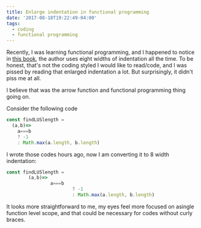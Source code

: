 ```yaml
---
title: Enlarge indentation in functional programming
date: '2017-08-18T19:22:49-04:00'
tags:
  - coding
  - functional programming
---
```

Recently, I was learning functional programming, and I happened to notice in [this book](https://github.com/getify/Functional-Light-JS/blob/7ad68a545f2800611d11d10d5a8337e4561c867e/ch3.md), the author uses eight widths of indentation all the time. To be honest, that's not the coding styled I would like to read/code, and I was pissed by reading that enlarged indentation a lot. But surprisingly, it didn't piss me at all. 

I believe that was the arrow function and functional programming thing going on. 

Consider the following code
```js
const findLUSlength = 
  (a,b)=> 
    a===b 
    ? -1
    : Math.max(a.length, b.length)​
```
I wrote those codes hours ago, now I am converting it to 8 width indentation:

```js
const findLUSlength = 
        (a,b)=> 
                a===b 
                        ? -1
                        : Math.max(a.length, b.length)​
```

It looks more straightforward to me, my eyes feel more focused on a ​single function level scope, and that could be necessary for codes without curly braces. 




